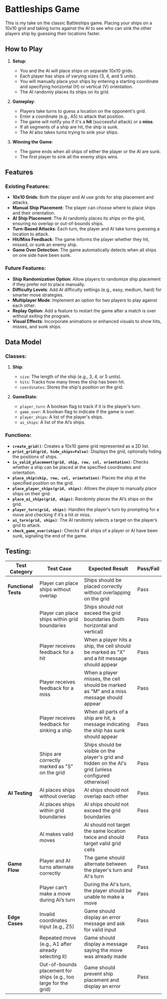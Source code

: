 # Battleships Game

This is my take on the classic Battleships game. Placing your ships on a 10x10 grid and taking turns against the AI to see who can sink the other players ship by guessing their locations faster.

## How to Play
1. **Setup**: 
   - You and the AI will place ships on separate 10x10 grids.
   - Each player has ships of varying sizes (3, 4, and 5 units).
   - You will manually place your ships by entering a starting coordinate and specifying horizontal (H) or vertical (V) orientation.
   - The AI randomly places its ships on its grid.

2. **Gameplay**:
   - Players take turns to guess a location on the opponent's grid.
   - Enter a coordinate (e.g., A5) to attack that position.
   - The game will notify you if it's a **hit** (successful attack) or a **miss**.
   - If all segments of a ship are hit, the ship is sunk.
   - The AI also takes turns trying to sink your ships.

3. **Winning the Game**:
   - The game ends when all ships of either the player or the AI are sunk.
   - The first player to sink all the enemy ships wins.

## Features

### Existing Features:
- **10x10 Grids**: Both the player and AI use grids for ship placement and attacks.
- **Manual Ship Placement**: The player can choose where to place ships and their orientation.
- **AI Ship Placement**: The AI randomly places its ships on the grid, ensuring no overlap or out-of-bounds ships.
- **Turn-Based Attacks**: Each turn, the player and AI take turns guessing a location to attack.
- **Hit/Miss Feedback**: The game informs the player whether they hit, missed, or sunk an enemy ship.
- **Game Over Detection**: The game automatically detects when all ships on one side have been sunk.

### Future Features:
- **Ship Randomization Option**: Allow players to randomize ship placement if they prefer not to place manually.
- **Difficulty Levels**: Add AI difficulty settings (e.g., easy, medium, hard) for smarter move strategies.
- **Multiplayer Mode**: Implement an option for two players to play against each other.
- **Replay Option**: Add a feature to restart the game after a match is over without exiting the program.
- **Visual Effects**: Incorporate animations or enhanced visuals to show hits, misses, and sunk ships.

## Data Model

### Classes:
1. **Ship**: 
   - `size`: The length of the ship (e.g., 3, 4, or 5 units).
   - `hits`: Tracks how many times the ship has been hit.
   - `coordinates`: Stores the ship's position on the grid.
   
2. **GameState**: 
   - `player_turn`: A boolean flag to track if it is the player’s turn.
   - `game_over`: A boolean flag to indicate if the game is over.
   - `player_ships`: A list of the player's ships.
   - `ai_ships`: A list of the AI’s ships.

### Functions:
- **`create_grid()`**: Creates a 10x10 game grid represented as a 2D list.
- **`print_grid(grid, hide_ships=False)`**: Displays the grid, optionally hiding the positions of ships.
- **`is_valid_placement(grid, ship, row, col, orientation)`**: Checks whether a ship can be placed at the specified coordinates and orientation.
- **`place_ship(ship, row, col, orientation)`**: Places the ship at the specified position on the grid.
- **`place_player_ships(grid, ships)`**: Allows the player to manually place ships on their grid.
- **`place_ai_ships(grid, ships)`**: Randomly places the AI’s ships on the grid.
- **`player_turn(grid, ships)`**: Handles the player's turn by prompting for a move and checking if it’s a hit or miss.
- **`ai_turn(grid, ships)`**: The AI randomly selects a target on the player’s grid to attack.
- **`check_game_over(ships)`**: Checks if all ships of a player or AI have been sunk, signaling the end of the game.

## Testing:


| **Test Category**  | **Test Case**                                        | **Expected Result**                                                   | **Pass/Fail** |
|-------------------|------------------------------------------------------|-----------------------------------------------------------------------|---------------|
| **Functional Tests** | Player can place ships without overlap               | Ships should be placed correctly without overlapping on the grid       | Pass          |
|                   | Player can place ships within grid boundaries         | Ships should not exceed the grid boundaries (both horizontal and vertical) | Pass          |
|                   | Player receives feedback for a hit                    | When a player hits a ship, the cell should be marked as "X" and a hit message should appear | Pass          |
|                   | Player receives feedback for a miss                   | When a player misses, the cell should be marked as "M" and a miss message should appear | Pass          |
|                   | Player receives feedback for sinking a ship           | When all parts of a ship are hit, a message indicating the ship has sunk should appear | Pass          |
|                   | Ships are correctly marked as "S" on the grid         | Ships should be visible on the player's grid and hidden on the AI's grid (unless configured otherwise) | Pass          |
| **AI Testing**    | AI places ships without overlap                       | AI ships should not overlap each other                                | Pass          |
|                   | AI places ships within grid boundaries                | AI ships should not exceed the grid boundaries                        | Pass          |
|                   | AI makes valid moves                                  | AI should not target the same location twice and should target valid grid cells | Pass          |
| **Game Flow**     | Player and AI turns alternate correctly               | The game should alternate between the player's turn and AI's turn     | Pass          |
|                   | Player can’t make a move during AI’s turn             | During the AI's turn, the player should be unable to make a move      | Pass          |
| **Edge Cases**    | Invalid coordinates input (e.g., Z5)                  | Game should display an error message and ask for valid input           | Pass          |
|                   | Repeated move (e.g., A1 after already selecting it)   | Game should display a message saying the move was already made        | Pass          |
|                   | Out-of-bounds placement for ships (e.g., too large for the grid) | Game should prevent ship placement and display an error               | Pass          |
